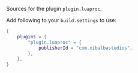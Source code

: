 Sources for the plugin `plugin.luaproc`.

Add following to your `build.settings` to use:
```lua
{
    plugins = {
        "plugin.luaproc" = {
            publisherId = "com.xibalbastudios",
        },
    },
}
```
